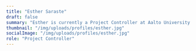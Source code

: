 ```yaml
---
title: "Esther Saraste"
draft: false
summary: "Esther is currently a Project Controller at Aalto University in Espoo Finland, working in the school of Arts, Design and Architecture. Esther works mainly with externally funded projects particularly EU funded projects."
thumbnail: "/img/uploads/profiles/esther.jpg"
socialImage: "/img/uploads/profiles/esther.jpg"
role: "Project Controller"
---
```



